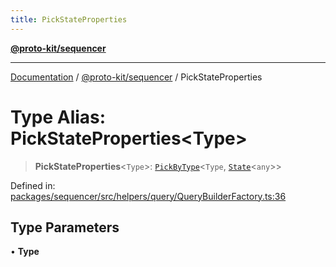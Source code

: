 ```yaml
---
title: PickStateProperties
---
```


[**@proto-kit/sequencer**](../README.md)

***

[Documentation](../../../README.md) / [@proto-kit/sequencer](../README.md) / PickStateProperties

# Type Alias: PickStateProperties\<Type\>

> **PickStateProperties**\<`Type`\>: [`PickByType`](PickByType.md)\<`Type`, [`State`](../../protocol/classes/State.md)\<`any`\>\>

Defined in: [packages/sequencer/src/helpers/query/QueryBuilderFactory.ts:36](https://github.com/proto-kit/framework/blob/28efa802e3737fc3b77339148b307ef7246f3ef1/packages/sequencer/src/helpers/query/QueryBuilderFactory.ts#L36)

## Type Parameters

• **Type**
